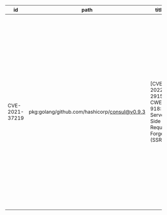 | id | path | title | desc | cvss | ref |
| --- | --- | --- | --- | --- | --- |
| CVE-2021-37219 | pkg:golang/github.com/hashicorp/consul@v0.9.3 | [CVE-2022-29153] CWE-918: Server-Side Request Forgery (SSRF) | HashiCorp Consul and Consul Enterprise up to 1.9.16, 1.10.9, and 1.11.4 may allow server side request forgery when the Consul client agent follows redirects returned by HTTP health check endpoints. Fixed in 1.9.17, 1.10.10, and 1.11.5. | 0 | https://ossindex.sonatype.org/vulnerability/CVE-2022-29153?component-type=golang&component-name=github.com%2Fhashicorp%2Fconsul&utm_source=nancy-client&utm_medium=integration&utm_content=1.0.37 |
